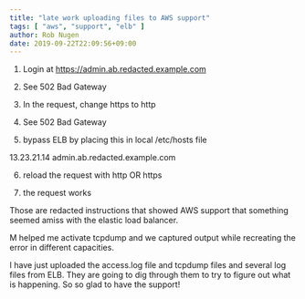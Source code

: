 ```yaml
---
title: "late work uploading files to AWS support"
tags: [ "aws", "support", "elb" ]
author: Rob Nugen
date: 2019-09-22T22:09:56+09:00
---
```


1. Login at https://admin.ab.redacted.example.com

2. See 502 Bad Gateway

3. In the request, change https to http

4. See 502 Bad Gateway

5. bypass ELB by placing this in local /etc/hosts file

13.23.21.14  admin.ab.redacted.example.com

6. reload the request with http OR https

7. the request works

Those are redacted instructions that showed AWS support that something
seemed amiss with the elastic load balancer.

M helped me activate tcpdump and we captured output while recreating
the error in different capacities.

I have just uploaded the access.log file and tcpdump files and several
log files from ELB.  They are going to dig through them to try to
figure out what is happening.  So so glad to have the support!
